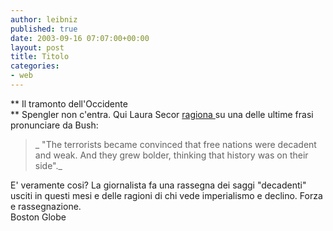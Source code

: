 ```yaml
---
author: leibniz
published: true
date: 2003-09-16 07:07:00+00:00
layout: post
title: Titolo
categories:
- web
---
```


   ** Il tramonto dell'Occidente   
**   Spengler non c'entra. Qui Laura Secor  [ ragiona ](http://www.boston.com/news/globe/ideas/articles/2003/09/14/that_sinking_feeling/)su una delle ultime frasi pronunciare da Bush:

>  
> 
>  _ "The terrorists became convinced that free nations were decadent and weak. And they grew bolder, thinking that history was on their side"._

E' veramente cosi? La giornalista fa una rassegna dei saggi "decadenti" usciti in questi mesi e delle ragioni di chi vede imperialismo e declino. Forza e rassegnazione.   
Boston Globe
